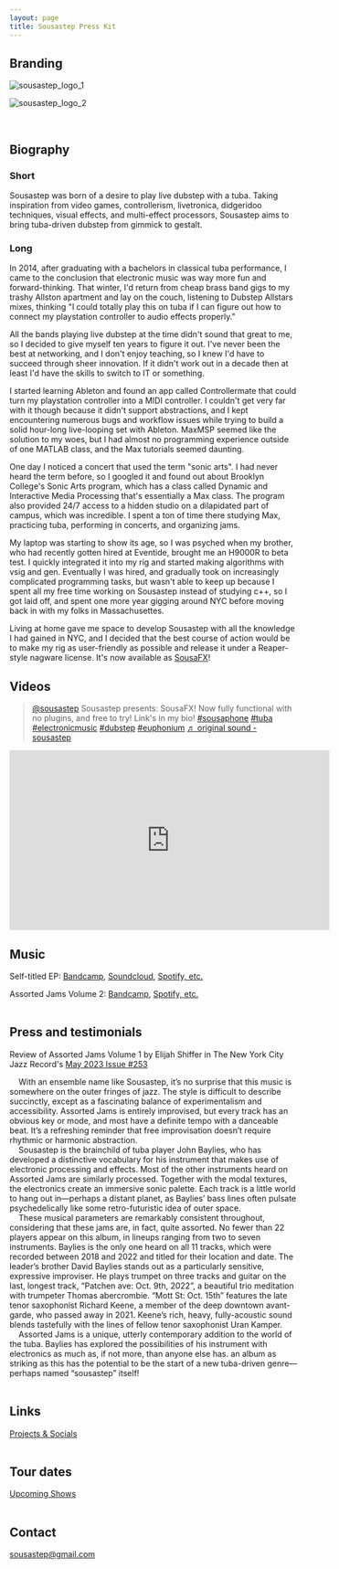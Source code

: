 ```yaml
---
layout: page
title: Sousastep Press Kit
---
```


## Branding

![sousastep_logo_1](../images/sousastep_logo_1200x300_bw.png)

![sousastep_logo_2](../images/sousastep_logo_1200x300_wb.png)

<br/>

## Biography

### Short

Sousastep was born of a desire to play live dubstep with a tuba. Taking inspiration from video games, controllerism, livetronica, didgeridoo techniques, visual effects, and multi-effect processors, Sousastep aims to bring tuba-driven dubstep from gimmick to gestalt.

### Long

In 2014, after graduating with a bachelors in classical tuba performance, I came to the conclusion that electronic music was way more fun and forward-thinking. That winter, I'd return from cheap brass band gigs to my trashy Allston apartment and lay on the couch, listening to Dubstep Allstars mixes, thinking "I could totally play this on tuba if I can figure out how to connect my playstation controller to audio effects properly." 

All the bands playing live dubstep at the time didn't sound that great to me, so I decided to give myself ten years to figure it out. I've never been the best at networking, and I don't enjoy teaching, so I knew I'd have to succeed through sheer innovation. If it didn't work out in a decade then at least I'd have the skills to switch to IT or something. 

I started learning Ableton and found an app called Controllermate that could turn my playstation controller into a MIDI controller. I couldn't get very far with it though because it didn't support abstractions, and I kept encountering numerous bugs and workflow issues while trying to build a solid hour-long live-looping set with Ableton. MaxMSP seemed like the solution to my woes, but I had almost no programming experience outside of one MATLAB class, and the Max tutorials seemed daunting. 

One day I noticed a concert that used the term "sonic arts". I had never heard the term before, so I googled it and found out about Brooklyn College's Sonic Arts program, which has a class called Dynamic and Interactive Media Processing that's essentially a Max class. The program also provided 24/7 access to a hidden studio on a dilapidated part of campus, which was incredible. I spent a ton of time there studying Max, practicing tuba, performing in concerts, and organizing jams. 

My laptop was starting to show its age, so I was psyched when my brother, who had recently gotten hired at Eventide, brought me an H9000R to beta test. I quickly integrated it into my rig and started making algorithms with vsig and gen. Eventually I was hired, and gradually took on increasingly complicated programming tasks, but wasn't able to keep up because I spent all my free time working on Sousastep instead of studying c++, so I got laid off, and spent one more year gigging around NYC before moving back in with my folks in Massachusettes. 

Living at home gave me space to develop Sousastep with all the knowledge I had gained in NYC, and I decided that the best course of action would be to make my rig as user-friendly as possible and release it under a Reaper-style nagware license. It's now available as [SousaFX](https://sousastep.github.io/SousaFX-docs/)!

## Videos

<blockquote class="tiktok-embed" cite="https://www.tiktok.com/@sousastep/video/7326008385885768990" data-video-id="7326008385885768990" style="max-width: 605px;min-width: 325px;" > <section> <a target="_blank" title="@sousastep" href="https://www.tiktok.com/@sousastep?refer=embed">@sousastep</a> Sousastep presents: SousaFX! Now fully functional with no plugins, and free to try! Link&#39;s in my bio! <a title="sousaphone" target="_blank" href="https://www.tiktok.com/tag/sousaphone?refer=embed">#sousaphone</a> <a title="tuba" target="_blank" href="https://www.tiktok.com/tag/tuba?refer=embed">#tuba</a> <a title="electronicmusic" target="_blank" href="https://www.tiktok.com/tag/electronicmusic?refer=embed">#electronicmusic</a> <a title="dubstep" target="_blank" href="https://www.tiktok.com/tag/dubstep?refer=embed">#dubstep</a> <a title="euphonium" target="_blank" href="https://www.tiktok.com/tag/euphonium?refer=embed">#euphonium</a> <a target="_blank" title="♬ original sound - sousastep" href="https://www.tiktok.com/music/original-sound-7326008547338029854?refer=embed">♬ original sound - sousastep</a> </section> </blockquote> <script async src="https://www.tiktok.com/embed.js"></script>

<iframe width="560" height="315" src="https://www.youtube.com/embed/Z9AXYswaOp8?si=xLmeogU5v2QFroul" title="YouTube video player" frameborder="0" allow="accelerometer; autoplay; clipboard-write; encrypted-media; gyroscope; picture-in-picture; web-share" referrerpolicy="strict-origin-when-cross-origin" allowfullscreen></iframe>

## Music

Self-titled EP:
[Bandcamp](https://sousastep.bandcamp.com/album/sousastep-2), [Soundcloud](https://soundcloud.com/sousastep/sets/sousastep), [Spotify, etc.](https://ditto.fm/sousastep)<br/>

Assorted Jams Volume 2: [Bandcamp](https://sousastep.bandcamp.com/album/assorted-jams-volume-2), [Spotify, etc.](https://ditto.fm/sousastep-jams-volume-2)<br/><br/>

## Press and testimonials

Review of Assorted Jams Volume 1 by Elijah Shiffer in The New York City Jazz Record's [May 2023 Issue #253](http://nycjazzrecord.com/)
<br/>

    With an ensemble name like Sousastep, it’s no surprise that this music is somewhere on the outer fringes of jazz. The style is difficult to describe succinctly, except as a fascinating balance of experimentalism and accessibility. Assorted Jams is entirely improvised, but every track has an obvious key or mode, and most have a definite tempo with a danceable beat. It’s a refreshing reminder that free improvisation doesn’t require rhythmic or harmonic abstraction.
<br/>
    Sousastep is the brainchild of tuba player John Baylies, who has developed a distinctive vocabulary for his instrument that makes use of electronic processing and effects. Most of the other instruments heard on Assorted Jams are similarly processed. Together with the modal textures, the electronics create an immersive sonic palette. Each track is a little world to hang out in—perhaps a distant planet, as Baylies’ bass lines often pulsate psychedelically like some retro-futuristic idea of outer space.
<br/>
    These musical parameters are remarkably consistent throughout, considering that these jams are, in fact, quite assorted. No fewer than 22 players appear on this album, in lineups ranging from two to seven instruments. Baylies is the only one heard on all 11 tracks, which were recorded between 2018 and 2022 and titled for their location and date. The leader’s brother David Baylies stands out as a particularly sensitive, expressive improviser. He plays trumpet on three tracks and guitar on the last, longest track, “Patchen ave: Oct. 9th, 2022”, a beautiful trio meditation with trumpeter Thomas abercrombie. “Mott St: Oct. 15th” features the late tenor saxophonist Richard Keene, a member of the deep downtown avant-garde, who passed away in 2021. Keene’s rich, heavy, fully-acoustic sound blends tastefully with the lines of fellow tenor saxophonist Uran Kamper.
<br/>
    Assorted Jams is a unique, utterly contemporary addition to the world of the tuba. Baylies has explored the possibilities of his instrument with electronics as much as, if not more, than anyone else has. an album as striking as this has the potential to be the start of a new tuba-driven genre—perhaps named “sousastep” itself!
<br/><br/>

## Links

[Projects & Socials](https://www.sousastep.quest/links/)<br/><br/>

## Tour dates

[Upcoming Shows](https://www.sousastep.quest/upcoming/)<br/><br/>

## Contact

sousastep@gmail.com<br/>
